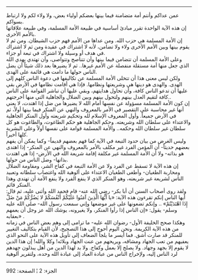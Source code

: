 ------------------------------------------------------------------------

عمن عداكم وأنتم أمة متضامنة فيما بينها بعضكم أولياء بعض، ولا ولاء لكم
ولا ارتباط بسواكم.  
إن هذه الآية الواحدة تقرر مبادئ أساسية في طبيعة الأمة المسلمة، وفي طبيعة
علاقاتها بالأمم الأخرى.  
إن الأمة المسلمة هي حزب الله. ومن عداها من الأمم فهم حزب الشيطان. ومن ثم
لا يقوم بينها وبين الأمم الأخرى ولاء ولا تضامن، لأنه لا اشتراك في عقيدة
ومن ثم لا اشتراك في هدف أو وسيلة ولا اشتراك في تبعة أو جزاء.  
وعلى الأمة المسلمة أن تتضامن فيما بينها وأن تتناصح وتتواصى، وأن تهتدي
بهدي الله الذي جعل منها أمة مستقلة منفصلة عن الأمم غيرها.. ثم لا يضيرها
بعد ذلك شيئاً أن يضل الناس حولها ما دامت هي قائمة على الهدى.  
ولكن ليس معنى هذا أن تتخلى الأمة المسلمة عن تكاليفها في دعوة الناس كلهم
إلى الهدى. والهدى هو دينها هي وشريعتها ونظامها. فإذا هي أقامت نظامها في
الأرض بقي عليها أن تدعو الناس كافة، وأن تحاول هدايتهم، وبقي عليها أن
تباشر القوامة على الناس كافة لتقيم العدل بينهم ولتحول بينهم وبين الضلال
والجاهلية التي منها أخرجتهم..  
إن كون الأمة المسلمة مسؤولة عن نفسها أمام الله لا يضيرها من ضل إذا
اهتدت، لا يعني أنها غير محاسبة على التقصير في الأمر بالمعروف والنهي عن
المنكر فيما بينها أولاً، ثم في الأرض جميعاً. وأول المعروف الإسلام لله
وتحكيم شريعته وأول المنكر الجاهلية والاعتداء على سلطان الله وشريعته.
وحكم الجاهلية هو حكم الطاغوت، والطاغوت هو كل سلطان غير سلطان الله
وحكمه.. والأمة المسلمة قوامة على نفسها أولاً وعلى البشرية كلها أخيراً.  
وليس الغرض من بيان حدود التبعة في الآية كما فهم بعضهم قديماً- وكما يمكن
أن يفهم بعضهم حديثاً- أن المؤمن الفرد غير مكلف بالأمر بالمعروف والنهي عن
المنكر- إذا اهتدى هو بذاته- ولا أن الأمة المسلمة غير مكلفة إقامة شريعة
الله في الأرض- إذا هي اهتدت بذاتها- وضل الناس من حولها.  
إن هذه الآية لا تسقط عن الفرد ولا عن الأمة التبعة في كفاح الشر، ومقاومة
الضلال ومحاربة الطغيان- وأطغى الطغيان الاعتداء على ألوهية الله واغتصاب
سلطانه وتعبيد الناس لشريعة غير شريعته، وهو المنكر الذي لا ينفع الفرد ولا
ينفع الأمة أن تهتدي وهذا المنكر قائم.  
ولقد روى أصحاب السنن أن أبا بكر- رضي الله عنه- قام فحمد الله وأثنى عليه،
ثم قال: أيها الناس إنكم تقرءون هذه الآية: «يا أَيُّهَا الَّذِينَ آمَنُوا عَلَيْكُمْ
أَنْفُسَكُمْ لا يَضُرُّكُمْ مَنْ ضَلَّ إِذَا اهْتَدَيْتُمْ» .. وإنكم تضعونها على غير موضعها وإني
سمعت رسول الله- صلى الله عليه وسلم- يقول: «إن الناس إذا رأوا المنكر، ولا
يغيرونه، يوشك الله عز وجل أن يعمهم بعقابه» .  
وهكذا صحح الخليفة الأول- رضوان الله عليه- ما ترامى إلى وهم بعض الناس في
زمانه من هذه الآية الكريمة. ونحن اليوم أحوج إلى هذا التصحيح، لأن القيام
بتكاليف التغيير للمنكر قد صارت أشق. فما أيسر ما يلجأ الضعاف إلى تأويل
هذه الآية على النحو الذي يعفيهم من تعب الجهاد ومشاقه، ويريحهم من عنت
الجهاد وبلائه! وكلا والله! إن هذا الدين لا يقوم إلا بجهد وجهاد. ولا يصلح
إلا بعمل وكفاح. ولا بد لهذا الدين من أهل يبذلون جهدهم لرد الناس إليه،
ولإخراج الناس من عبادة العباد إلى عبادة الله وحده، ولتقرير ألوهية

------------------------------------------------------------------------

الجزء: 2 ¦ الصفحة: 992
